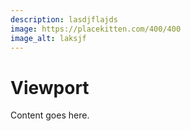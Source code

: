 ```yaml
---
description: lasdjflajds
image: https://placekitten.com/400/400
image_alt: laksjf
---
```


# Viewport

Content goes here.
